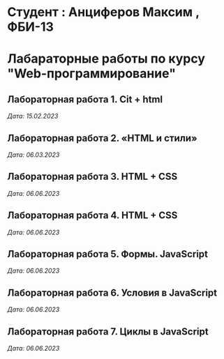 # Студент : Анциферов Максим , ФБИ-13

# Лабараторные работы по курсу  "Web-программирование"

## Лабораторная работа 1. Cit + html

*Дата: 15.02.2023*

## Лабораторная работа 2. «HTML и стили»

*Дата: 06.03.2023*

## Лабораторная работа 3. HTML + CSS

*Дата: 06.06.2023*

## Лабораторная работа 4. HTML + CSS

*Дата: 06.06.2023*

## Лабораторная работа 5. Формы. JavaScript

*Дата: 06.06.2023*

## Лабораторная работа 6. Условия в JavaScript
*Дата: 06.06.2023*

## Лабораторная работа 7. Циклы в JavaScript
*Дата: 06.06.2023*
